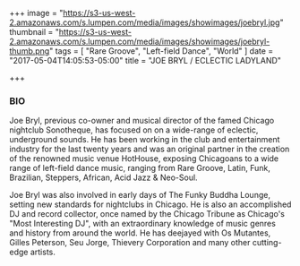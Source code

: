 +++
image = "https://s3-us-west-2.amazonaws.com/s.lumpen.com/media/images/showimages/joebryl.jpg"
thumbnail = "https://s3-us-west-2.amazonaws.com/s.lumpen.com/media/images/showimages/joebryl-thumb.png"
tags = [ "Rare Groove", "Left-field Dance", "World" ]
date = "2017-05-04T14:05:53-05:00"
title = "JOE BRYL / ECLECTIC LADYLAND"

+++

### BIO

Joe Bryl, previous co-owner and musical director of the famed Chicago nightclub Sonotheque, has focused on on a wide-range of eclectic, underground sounds. He has been working in the club and entertainment industry for the last twenty years and was an original partner in the creation of the renowned music venue HotHouse, exposing Chicagoans to a wide range of left-field dance music, ranging from Rare Groove, Latin, Funk, Brazilian, Steppers, African, Acid Jazz & Neo-Soul.

Joe Bryl was also involved in early days of The Funky Buddha Lounge, setting new standards for nightclubs in Chicago. He is also an accomplished DJ and record collector, once named by the Chicago Tribune as Chicago's "Most Interesting DJ", with an extraordinary knowledge of music genres and history from around the world. He has deejayed with Os Mutantes, Gilles Peterson, Seu Jorge, Thievery Corporation and many other cutting-edge artists.
